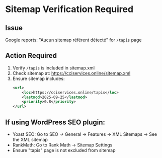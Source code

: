 # Sitemap Verification Required

## Issue
Google reports: "Aucun sitemap référent détecté" for `/tapis` page

## Action Required
1. Verify `/tapis` is included in sitemap.xml
2. Check sitemap at: https://cciservices.online/sitemap.xml
3. Ensure sitemap includes:
   ```xml
   <url>
       <loc>https://cciservices.online/tapis</loc>
       <lastmod>2025-09-25</lastmod>
       <priority>0.8</priority>
   </url>
   ```

## If using WordPress SEO plugin:
- Yoast SEO: Go to SEO → General → Features → XML Sitemaps → See the XML sitemap
- RankMath: Go to Rank Math → Sitemap Settings
- Ensure "tapis" page is not excluded from sitemap
